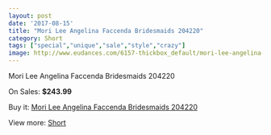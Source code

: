 ```yaml
---
layout: post
date: '2017-08-15'
title: "Mori Lee Angelina Faccenda Bridesmaids 204220"
category: Short
tags: ["special","unique","sale","style","crazy"]
image: http://www.eudances.com/6157-thickbox_default/mori-lee-angelina-faccenda-bridesmaids-204220.jpg
---
```

Mori Lee Angelina Faccenda Bridesmaids 204220

On Sales: **$243.99**
<a href="https://www.eudances.com/en/short/2204-mori-lee-angelina-faccenda-bridesmaids-204220.html"><amp-img layout="responsive" width="600" height="600" src="//www.eudances.com/6157-thickbox_default/mori-lee-angelina-faccenda-bridesmaids-204220.jpg" alt="Mori Lee Angelina Faccenda Bridesmaids 204220 0" /></a>
<a href="https://www.eudances.com/en/short/2204-mori-lee-angelina-faccenda-bridesmaids-204220.html"><amp-img layout="responsive" width="600" height="600" src="//www.eudances.com/6160-thickbox_default/mori-lee-angelina-faccenda-bridesmaids-204220.jpg" alt="Mori Lee Angelina Faccenda Bridesmaids 204220 1" /></a>
<a href="https://www.eudances.com/en/short/2204-mori-lee-angelina-faccenda-bridesmaids-204220.html"><amp-img layout="responsive" width="600" height="600" src="//www.eudances.com/6159-thickbox_default/mori-lee-angelina-faccenda-bridesmaids-204220.jpg" alt="Mori Lee Angelina Faccenda Bridesmaids 204220 2" /></a>
<a href="https://www.eudances.com/en/short/2204-mori-lee-angelina-faccenda-bridesmaids-204220.html"><amp-img layout="responsive" width="600" height="600" src="//www.eudances.com/6158-thickbox_default/mori-lee-angelina-faccenda-bridesmaids-204220.jpg" alt="Mori Lee Angelina Faccenda Bridesmaids 204220 3" /></a>

Buy it: [Mori Lee Angelina Faccenda Bridesmaids 204220](https://www.eudances.com/en/short/2204-mori-lee-angelina-faccenda-bridesmaids-204220.html "Mori Lee Angelina Faccenda Bridesmaids 204220")

View more: [Short](https://www.eudances.com/en/25-short "Short")